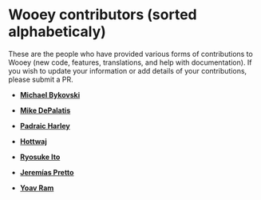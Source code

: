 # Wooey contributors (sorted alphabeticaly)

These are the people who have provided various forms of contributions to Wooey (new code, features, translations, and help with documentation). If you wish to update your information or add details of your contributions, please submit a PR.

- **[Michael Bykovski](https://github.com/bykof)**

- **[Mike DePalatis](https://github.com/mivade)**

- **[Padraic Harley](https://github.com/pauricthelodger)**

- **[Hottwaj](https://github.com/hottwaj)**

- **[Ryosuke Ito](https://github.com/manicmaniac)**

- **[Jeremías Pretto](https://github.com/puckk)**

- **[Yoav Ram](https://github.com/yoavram)**
